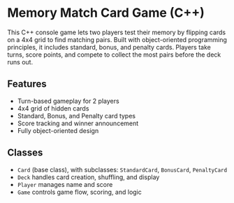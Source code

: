 # Memory Match Card Game (C++)

This C++ console game lets two players test their memory by flipping cards on a 4x4 grid to find matching pairs. Built with object-oriented programming principles, it includes standard, bonus, and penalty cards. Players take turns, score points, and compete to collect the most pairs before the deck runs out.

## Features

- Turn-based gameplay for 2 players  
- 4x4 grid of hidden cards  
- Standard, Bonus, and Penalty card types  
- Score tracking and winner announcement  
- Fully object-oriented design  

## Classes

- `Card` (base class), with subclasses: `StandardCard`, `BonusCard`, `PenaltyCard`  
- `Deck` handles card creation, shuffling, and display  
- `Player` manages name and score  
- `Game` controls game flow, scoring, and logic  
